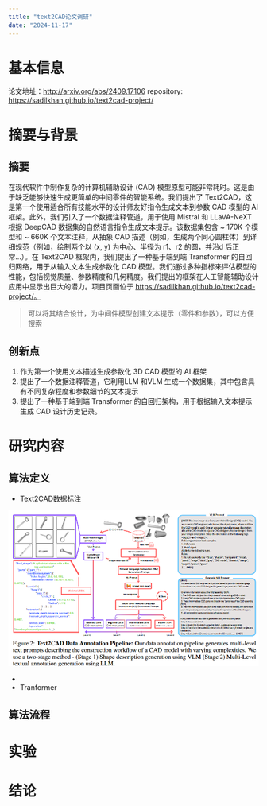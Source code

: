 ```yaml
---
title: "text2CAD论文调研"
date: "2024-11-17"
---
```


# 基本信息
论文地址：http://arxiv.org/abs/2409.17106
repository: https://sadilkhan.github.io/text2cad-project/

# 摘要与背景
## 摘要
在现代软件中制作复杂的计算机辅助设计 (CAD) 模型原型可能非常耗时。这是由于缺乏能够快速生成更简单的中间零件的智能系统。我们提出了 Text2CAD，这是第一个使用适合所有技能水平的设计师友好指令生成文本到参数 CAD 模型的 AI 框架。此外，我们引入了一个数据注释管道，用于使用 Mistral 和 LLaVA-NeXT 根据 DeepCAD 数据集的自然语言指令生成文本提示。该数据集包含 ~ 170K 个模型和 ~ 660K 个文本注释，从抽象 CAD 描述（例如，生成两个同心圆柱体）到详细规范（例如，绘制两个以 (x, y) 为中心、半径为 r1、r2 的圆，并沿d 后正常...）。在 Text2CAD 框架内，我们提出了一种基于端到端 Transformer 的自回归网络，用于从输入文本生成参数化 CAD 模型。我们通过多种指标来评估模型的性能，包括视觉质量、参数精度和几何精度。我们提出的框架在人工智能辅助设计应用中显示出巨大的潜力。项目页面位于 https://sadilkhan.github.io/text2cad-project/。

> 可以将其结合设计，为中间件模型创建文本提示（零件和参数），可以方便搜索
## 创新点
1. 作为第一个使用文本描述生成参数化 3D CAD 模型的 AI 框架
2. 提出了一个数据注释管道，它利用LLM 和VLM 生成一个数据集，其中包含具有不同复杂程度和参数细节的文本提示
3. 提出了一种基于端到端 Transformer 的自回归架构，用于根据输入文本提示生成 CAD 设计历史记录。
# 研究内容
## 算法定义
- Text2CAD数据标注

![image-20241117174939681](./assets/image-20241117174939681.png)

- 
- Tranformer


## 算法流程

# 实验

# 结论